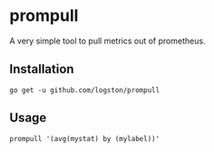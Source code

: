 # prompull

A very simple tool to pull metrics out of prometheus.

## Installation

```
go get -u github.com/logston/prompull
```

## Usage

```
prompull '(avg(mystat) by (mylabel))'
```
